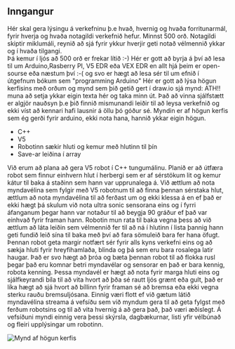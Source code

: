 ## Inngangur
Hér skal gera lýsingu á verkefninu þ.e hvað,  hvernig og  hvaða forritunarmál, fyrir hverja og hvaða notagildi verkefnið hefur. 
Minnst 500 orð. Notagildi skiptir miklumáli, reynið að sjá fyrir ykkur hverjir geti notað vélmennið ykkar og í hvaða tilgangi.  
Þá kemur í ljós að 500 orð er frekar lítið :-) Hér er gott að byrja á því að lesa til um Arduino,Rasberry PI, V5 EDR eða VEX EDR en allt hjá þeim er open-sourse eða næstum því :-(
og svo er hægt að lesa sér til um efnið í útgefnum bókum sem "programming Arduino" Hér er gott að lýsa högun kerfisins með orðum og
mynd sem þið getið gert í draw.io sjá mynd:  ATH!! muna að setja ykkar eigin texta hér og taka minn út. Það að vinna sjálfstætt er algjör nauðsyn þ.e þið finnið mismunandi leiðir til að leysa verkefnið og ekki víst að kennari hafi lausnir á öllu þó góður sé.
Myndin er af högun kerfis sem ég gerði fyrir arduino, ekki nota hana, hannið ykkar eigin högun.

- C++
- V5
- Robotinn sækir hluti og kemur með hlutinn til þín
- Save-ar leiðina í array

Við erum að plana að gera V5 robot í C++ tungumálinu. Planið er að útfæra robot sem finnur einhvern hlut í herbergi sem er af sérstökum lit og kemur kátur til baka á staðinn sem hann var upprunalega á. Við ættlum að nota myndavélina sem fylgir með V5 robotnum til að finna þennan sérstaka hlut, ættlum að nota myndavélina til að ferðast um og ekki klessa á en ef það er ekki hægt þá skulum við nota ultra sonic sensorana eins og í fyrri áfanganum þegar hann var notaður til að beygja 90 gráður ef það var einhvað fyrir framan hann. Robotin mun rata til baka vegna þess að við ættlum að láta leiðin sem vélmennið fer til að ná í hlutinn í lista þannig hann geti fundið leið sína til baka með því að fara sömuleið bara fer hana öfugt. Þennan robot geta margir notfært sér fyrir alls kyns verkefni eins og að sækja hluti fyrir hreyfihamlaða, blinda og þá sem eru bara rosalega latir haugar. Það er svo hægt að þróa og bæta þennan robot til að flokka rusl þegar það eru komnar betri myndavélar og sensorar en það er bara kennig, robota kenning. Þessa myndavél er hægt að nota fyrir marga hluti eins og sjálfkeyrandi bíla til að vita hvort að þða sé rautt ljós grænt eða gult, það er líka hægt að sjá hvort að bíllinn fyrir framan sé að bremsa eða ekki vegna sterku rauðu bremsuljósana. Einnig væri flott ef við gætum látið myndavélina streama á vefsíðu sem við myndum gera til að geta fylgst með ferðum robotsins og til að vita hvernig á að gera það, það væri æðislegt. Á vefsíðuni myndi einnig vera þessi skýrsla, dagbækurnar, listi yfir vélbúnað og fleiri upplýsingar um robotinn.

![Mynd af högun kerfis](https://github.com/eirben/rob2b3u/blob/master/skyrsla/img/system.png)
